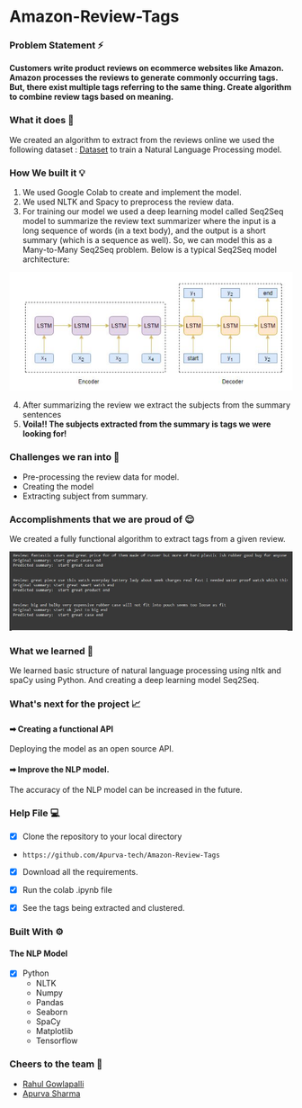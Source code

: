 # Amazon-Review-Tags

### Problem Statement ⚡

<strong>Customers write product reviews on ecommerce websites like Amazon. Amazon processes the reviews to generate commonly
occurring tags. But, there exist multiple tags referring to the same thing. Create algorithm to combine review tags based on meaning.  </strong>

### What it does 🤖

We created an algorithm to extract from the reviews online we used the following dataset : [Dataset](https://bit.ly/SHPL1)
to train a Natural Language Processing model. 

### How We built it 💡

1. We used Google Colab to create and implement the model. 
2. We used NLTK and Spacy to preprocess the review data. 
3. For training our model we used a deep learning model called Seq2Seq model to summarize the review text summarizer where the input is a long sequence of words (in a text body), and the output is a short summary (which is a sequence as well). So, we can model this as a Many-to-Many Seq2Seq problem. Below is a typical Seq2Seq model architecture:

<p  align="center"><img  src = "https://github.com/Apurva-tech/Amazon-Review-Tags/blob/main/assets/image1.jpg"></p>

4. After summarizing the review we extract the subjects from the summary sentences
5. <strong>Voila!! The subjects extracted from the summary is tags we were looking for!</strong> 

### Challenges we ran into 🧠

- Pre-processing the review data for model. 
- Creating the model 
- Extracting subject from summary. 

### Accomplishments that we are proud of 😌

We created a fully functional algorithm to extract tags from a given review. 

<p  align="center"><img src = "https://github.com/Apurva-tech/Amazon-Review-Tags/blob/main/assets/image2.jpeg"></p>


### What we learned 🤩

We learned basic structure of natural language processing using nltk and spaCy using Python. And creating a deep learning model Seq2Seq. 

### What's next for the project 📈

#### ➡ Creating a functional API

Deploying the model as an open source API. 

#### ➡ Improve the NLP model. 

The accuracy of the NLP model can be increased in the future.

### Help File 💻

- [x] Clone the repository to your local directory
- `https://github.com/Apurva-tech/Amazon-Review-Tags`

- [x] Download all the requirements.

- [x] Run the colab .ipynb file

- [x] See the tags being extracted and clustered. 


### Built With ⚙

#### The NLP Model
- [x] Python
  - NLTK
  - Numpy
  - Pandas
  - Seaborn
  - SpaCy
  - Matplotlib
  - Tensorflow

### Cheers to the team 🥂

- [Rahul Gowlapalli](https://github.com/rahulg009)
- [Apurva Sharma](https://github.com/Apurva-tech)


